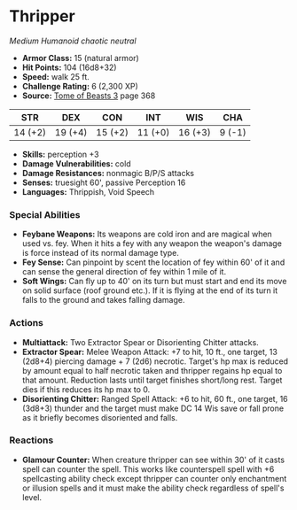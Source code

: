 # Thripper

*Medium* *Humanoid* *chaotic neutral*

- **Armor Class:** 15 (natural armor)
- **Hit Points:** 104 (16d8+32)
- **Speed:** walk 25 ft.
- **Challenge Rating:** 6 (2,300 XP)
- **Source:** [Tome of Beasts 3](https://koboldpress.com/kpstore/product/tome-of-beasts-3-for-5th-edition/) page 368

| STR | DEX | CON | INT | WIS | CHA |
| --- | --- | --- | --- | --- | --- |
| 14 (+2) | 19 (+4) | 15 (+2) | 11 (+0) | 16 (+3) | 9 (-1) |

- **Skills:** perception +3
- **Damage Vulnerabilities:** cold
- **Damage Resistances:** nonmagic B/P/S attacks
- **Senses:** truesight 60', passive Perception 16
- **Languages:** Thrippish, Void Speech

### Special Abilities

- **Feybane Weapons:** Its weapons are cold iron and are magical when used vs. fey. When it hits a fey with any weapon the weapon's damage is force instead of its normal damage type.
- **Fey Sense:** Can pinpoint by scent the location of fey within 60' of it and can sense the general direction of fey within 1 mile of it.
- **Soft Wings:** Can fly up to 40' on its turn but must start and end its move on solid surface (roof ground etc.). If it is flying at the end of its turn it falls to the ground and takes falling damage.

### Actions

- **Multiattack:** Two Extractor Spear or Disorienting Chitter attacks.
- **Extractor Spear:** Melee Weapon Attack: +7 to hit, 10 ft., one target, 13 (2d8+4) piercing damage + 7 (2d6) necrotic. Target's hp max is reduced by amount equal to half necrotic taken and thripper regains hp equal to that amount. Reduction lasts until target finishes short/long rest. Target dies if this reduces its hp max to 0.
- **Disorienting Chitter:** Ranged Spell Attack: +6 to hit, 60 ft., one target, 16 (3d8+3) thunder and the target must make DC 14 Wis save or fall prone as it briefly becomes disoriented and falls.

### Reactions

- **Glamour Counter:** When creature thripper can see within 30' of it casts spell can counter the spell. This works like counterspell spell with +6 spellcasting ability check except thripper can counter only enchantment or illusion spells and it must make the ability check regardless of spell's level.


